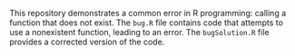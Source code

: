 This repository demonstrates a common error in R programming: calling a function that does not exist.  The `bug.R` file contains code that attempts to use a nonexistent function, leading to an error. The `bugSolution.R` file provides a corrected version of the code.